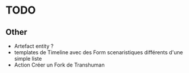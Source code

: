 # TODO

## Other
* Artefact entity ?
* templates de Timeline avec des Form scenaristiques différents d'une simple liste
* Action Créer un Fork de Transhuman
